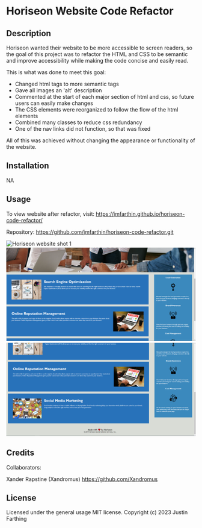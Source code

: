 # Horiseon Website Code Refactor

## Description

Horiseon wanted their website to be more accessible to screen readers, so the goal of this project was to refactor the HTML and CSS to be semantic and improve accessibility while making the code concise and easily read.

This is what was done to meet this goal:

- Changed html tags to more semantic tags
- Gave all images an 'alt' description
- Commented at the start of each major section of html and css, so future users can easily make changes
- The CSS elements were reorganized to follow the flow of the html elements
- Combined many classes to reduce css redundancy
- One of the nav links did not function, so that was fixed

All of this was achieved without changing the appearance or functionality of the website. 


## Installation

NA

## Usage

To view website after refactor, visit: https://jmfarthin.github.io/horiseon-code-refactor/

Repository: https://github.com/jmfarthin/horiseon-code-refactor.git

![Horiseon website shot 1](C:\Users\jmfar\bootcamp\Module-1-challenge\horiseon-code-refactor\Develop\assets\images\horiseon1.png)
![Horiseon website shot 2](Develop\assets\images\horiseon2.png)
![Horiseon website shot 3](Develop\assets\images\horiseon3.png)




## Credits

Collaborators:

Xander Rapstine (Xandromus)
https://github.com/Xandromus

## License

Licensed under the general usage MIT license.
Copyright (c) 2023 Justin Farthing


